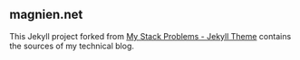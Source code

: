 ## magnien.net

This Jekyll project forked from [My Stack Problems - Jekyll Theme](https://github.com/agusmakmun/agusmakmun.github.io) contains the sources of my technical blog.
